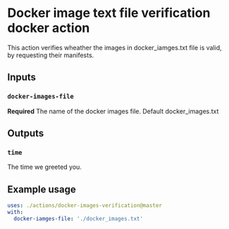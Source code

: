# Docker image text file verification docker action

This action verifies wheather the images in docker_iamges.txt file is valid, by requesting their manifests.

## Inputs

### `docker-images-file`

**Required** The name of the docker images file. Default docker_images.txt

## Outputs

### `time`

The time we greeted you.

## Example usage

```yaml
uses: ./actions/docker-images-verification@master
with:
  docker-iamges-file: './docker_images.txt'
```
